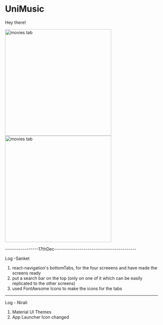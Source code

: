 # UniMusic
Hey there!


<img src="https://user-images.githubusercontent.com/53833059/71555970-343b1f80-2a58-11ea-8593-052353edf483.jpg" width="350" title="movies tab">

<img src="https://user-images.githubusercontent.com/53833059/71555969-343b1f80-2a58-11ea-99cb-88fe48ccd7ed.jpg" width="350" title="movies tab">
                                         
                                         

-----------------17thDec------------------------------------------

Log -Sanket
1) react-navigation's bottomTabs, for the four screeens and have made the screens ready 
2) put a search bar on the top (only on one of it which can be easily replicated to the other screens)
3) used FontAwsome Icons to make the icons for the tabs 
-------------------------------------------------------------------
Log - Nirali
1) Material UI Themes
2) App Launcher Icon changed

